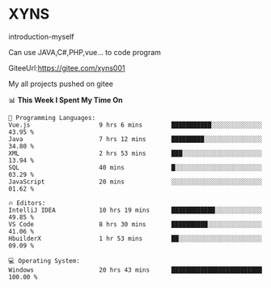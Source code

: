 # XYNS
introduction-myself

Can use JAVA,C#,PHP,vue... to code program

GiteeUrl:https://gitee.com/xyns001

My all projects pushed on gitee

<!--START_SECTION:waka-->
📊 **This Week I Spent My Time On** 

```text
💬 Programming Languages: 
Vue.js                   9 hrs 6 mins        ███████████░░░░░░░░░░░░░░   43.95 % 
Java                     7 hrs 12 mins       █████████░░░░░░░░░░░░░░░░   34.80 % 
XML                      2 hrs 53 mins       ███░░░░░░░░░░░░░░░░░░░░░░   13.94 % 
SQL                      40 mins             █░░░░░░░░░░░░░░░░░░░░░░░░   03.29 % 
JavaScript               20 mins             ░░░░░░░░░░░░░░░░░░░░░░░░░   01.62 % 

🔥 Editors: 
IntelliJ IDEA            10 hrs 19 mins      ████████████░░░░░░░░░░░░░   49.85 % 
VS Code                  8 hrs 30 mins       ██████████░░░░░░░░░░░░░░░   41.06 % 
HbuilderX                1 hr 53 mins        ██░░░░░░░░░░░░░░░░░░░░░░░   09.09 % 

💻 Operating System: 
Windows                  20 hrs 43 mins      █████████████████████████   100.00 % 
```


<!--END_SECTION:waka-->
